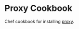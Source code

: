 Proxy Cookbook
=======================

Chef cookbook for installing [proxy](https://github.com/datacite/proxy).
